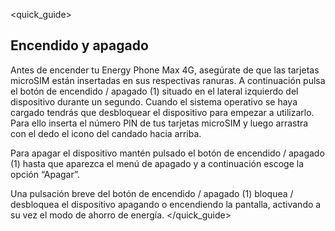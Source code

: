 <quick_guide>
## Encendido y apagado

Antes de encender tu Energy Phone Max 4G, asegúrate de que las tarjetas microSIM están insertadas en sus respectivas ranuras. A continuación pulsa el botón de encendido / apagado (1) situado en el lateral izquierdo del dispositivo durante un segundo. Cuando el sistema operativo se haya cargado tendrás que desbloquear el dispositivo para empezar a utilizarlo. Para ello inserta el número PIN de tus tarjetas microSIM y luego arrastra con el dedo el icono del candado hacia arriba.

Para apagar el dispositivo mantén pulsado el botón de encendido / apagado (1) hasta que aparezca el menú de apagado y a continuación escoge la opción “Apagar”.

Una pulsación breve del botón de encendido / apagado (1) bloquea / desbloquea el dispositivo apagando o encendiendo la pantalla, activando a su vez el modo de ahorro de energía.
</quick_guide>
